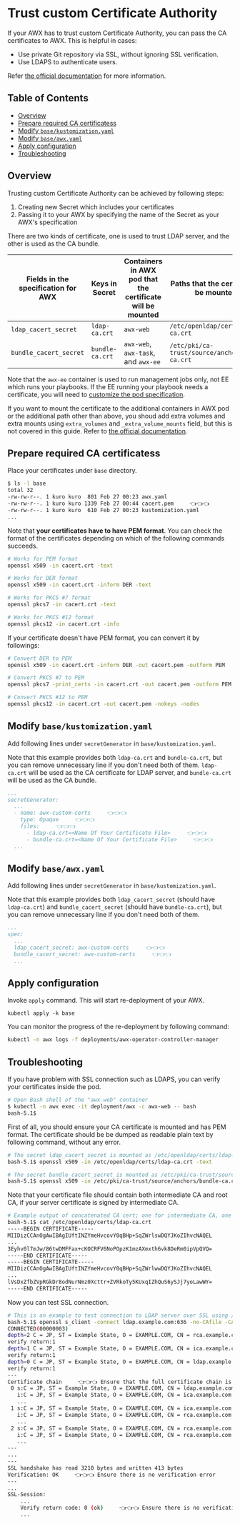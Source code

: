 <!-- omit in toc -->
# Trust custom Certificate Authority

If your AWX has to trust custom Certificate Authority, you can pass the CA certificates to AWX. This is helpful in cases:

- Use private Git repository via SSL, without ignoring SSL verification.
- Use LDAPS to authenticate users.

Refer [the official documentation](https://github.com/ansible/awx-operator#trusting-a-custom-certificate-authority) for more information.

<!-- omit in toc -->
## Table of Contents

- [Overview](#overview)
- [Prepare required CA certificatess](#prepare-required-ca-certificatess)
- [Modify `base/kustomization.yaml`](#modify-basekustomizationyaml)
- [Modify `base/awx.yaml`](#modify-baseawxyaml)
- [Apply configuration](#apply-configuration)
- [Troubleshooting](#troubleshooting)

## Overview

Trusting custom Certificate Authority can be achieved by following steps:

1. Creating new Secret which includes your certificates
2. Passing it to your AWX by specifying the name of the Secret as your AWX's specification

There are two kinds of certificate, one is used to trust LDAP server, and the other is used as the CA bundle.

| Fields in the specification for AWX | Keys in Secret | Containers in AWX pod that the certificate will be mounted | Paths that the certificate will be mounted as |
|-|-|-|-|
| `ldap_cacert_secret` | `ldap-ca.crt` | `awx-web` | `/etc/openldap/certs/ldap-ca.crt` |
| `bundle_cacert_secret` | `bundle-ca.crt` | `awx-web`, `awx-task`, and `awx-ee` | `/etc/pki/ca-trust/source/anchors/bundle-ca.crt` |

Note that the `awx-ee` container is used to run management jobs only, not EE which runs your playbooks. If the EE running your playbook needs a certificate, you will need to [customize the pod specification](../containergroup).

If you want to mount the certificate to the additional containers in AWX pod or the additional path other than above, you shoud add extra volumes and extra mounts using `extra_volumes` and `_extra_volume_mounts` field, but this is not covered in this guide. Refer to [the official documentation](https://github.com/ansible/awx-operator#custom-volume-and-volume-mount-options).

## Prepare required CA certificatess

Place your certificates under `base` directory.

```bash
$ ls -l base
total 32
-rw-rw-r--. 1 kuro kuro  801 Feb 27 00:23 awx.yaml
-rw-rw-r--. 1 kuro kuro 1339 Feb 27 00:44 cacert.pem     👈👈👈
-rw-rw-r--. 1 kuro kuro  610 Feb 27 00:23 kustomization.yaml
...
```

Note that **your certificates have to have PEM format**. You can check the format of the certificates depending on which of the following commands succeeds.

```bash
# Works for PEM format
openssl x509 -in cacert.crt -text

# Works for DER format
openssl x509 -in cacert.crt -inform DER -text

# Works for PKCS #7 format
openssl pkcs7 -in cacert.crt -text

# Works for PKCS #12 format
openssl pkcs12 -in cacert.crt -info
```

If your certificate doesn't have PEM format, you can convert it by followings:

```bash
# Convert DER to PEM
openssl x509 -in cacert.crt -inform DER -out cacert.pem -outform PEM

# Convert PKCS #7 to PEM
openssl pkcs7 -print_certs -in cacert.crt -out cacert.pem -outform PEM

# Convert PKCS #12 to PEM
openssl pkcs12 -in cacert.crt -out cacert.pem -nokeys -nodes
```

## Modify `base/kustomization.yaml`

Add following lines under `secretGenerator` in `base/kustomization.yaml`.

Note that this example provides both `ldap-ca.crt` and `bundle-ca.crt`, but you can remove unnecessary line if you don't need both of them. `ldap-ca.crt` will be used as the CA certificate for LDAP server, and `bundle-ca.crt` will be used as the CA bundle.

```yaml
...
secretGenerator:
  ...
  - name: awx-custom-certs     👈👈👈
    type: Opaque     👈👈👈
    files:     👈👈👈
      - ldap-ca.crt=<Name Of Your Certificate File>     👈👈👈
      - bundle-ca.crt=<Name Of Your Certificate File>     👈👈👈
  ...
```

## Modify `base/awx.yaml`

Add following lines under `secretGenerator` in `base/kustomization.yaml`.

Note that this example provides both `ldap_cacert_secret` (should have `ldap-ca.crt`) and `bundle_cacert_secret` (should have `bundle-ca.crt`), but you can remove unnecessary line if you don't need both of them.

```yaml
...
spec:
  ...
  ldap_cacert_secret: awx-custom-certs     👈👈👈
  bundle_cacert_secret: awx-custom-certs     👈👈👈
  ...
```

## Apply configuration

Invoke `apply` command. This will start re-deployment of your AWX.

```base
kubectl apply -k base
```

You can monitor the progress of the re-deployment by following command:

```bash
kubectl -n awx logs -f deployments/awx-operator-controller-manager
```

## Troubleshooting

If you have problem with SSL connection such as LDAPS, you can verify your certificates inside the pod.

```bash
# Open Bash shell of the "awx-web" container
$ kubectl -n awx exec -it deployment/awx -c awx-web -- bash
bash-5.1$
```

First of all, you should ensure your CA certificate is mounted and has PEM format. The certificate should be be dumped as readable plain text by following command, without any error.

```bash
# The secret ldap_cacert_secret is mounted as /etc/openldap/certs/ldap-ca.crt
bash-5.1$ openssl x509 -in /etc/openldap/certs/ldap-ca.crt -text

# The secret bundle_cacert_secret is mounted as /etc/pki/ca-trust/source/anchors/bundle-ca.crt
bash-5.1$ openssl x509 -in /etc/pki/ca-trust/source/anchors/bundle-ca.crt
```

Note that your certificate file should contain both intermediate CA and root CA, if your server certificate is signed by intermediate CA.

```bash
# Example output of concatenated CA cert; one for intermediate CA, one for root CA
bash-5.1$ cat /etc/openldap/certs/ldap-ca.crt
-----BEGIN CERTIFICATE-----
MIIDizCCAnOgAwIBAgIUftINZYmeHvcovY0qBHp+SqZWrlswDQYJKoZIhvcNAQEL
...
3Eyhv0l7mJw/86twDMFFax+cKOCRFV6NoPOpzK1mzAXmxth6vk8DeRm0ipVpQVQ=
-----END CERTIFICATE-----
-----BEGIN CERTIFICATE-----
MIIDizCCAnOgAwIBAgIUftINZYmeHvcovY0qBHp+SqZWrlwwDQYJKoZIhvcNAQEL
...
lVsDxZfbZVpRGkDr8odNurNmz0Xcttr+ZVRkoTy5KUxqIZhQuS6ySJj7yoLawWY=
-----END CERTIFICATE-----
```

Now you can test SSL connection.

```bash
# This is an example to test connection to LDAP server over SSL using /etc/openldap/certs/ldap-ca.crt
bash-5.1$ openssl s_client -connect ldap.example.com:636 -no-CAfile -CAfile /etc/openldap/certs/ldap-ca.crt
CONNECTED(00000003)
depth=2 C = JP, ST = Example State, O = EXAMPLE.COM, CN = rca.example.com
verify return:1
depth=1 C = JP, ST = Example State, O = EXAMPLE.COM, CN = ica.example.com
verify return:1
depth=0 C = JP, ST = Example State, O = EXAMPLE.COM, CN = ldap.example.com
verify return:1
---
Certificate chain     👈👈👈 Ensure that the full certificate chain is recognized
 0 s:C = JP, ST = Example State, O = EXAMPLE.COM, CN = ldap.example.com
   i:C = JP, ST = Example State, O = EXAMPLE.COM, CN = ica.example.com
   ...
 1 s:C = JP, ST = Example State, O = EXAMPLE.COM, CN = ica.example.com
   i:C = JP, ST = Example State, O = EXAMPLE.COM, CN = rca.example.com
   ...
 2 s:C = JP, ST = Example State, O = EXAMPLE.COM, CN = rca.example.com
   i:C = JP, ST = Example State, O = EXAMPLE.COM, CN = rca.example.com
   ...
---
...
---
SSL handshake has read 3210 bytes and written 413 bytes
Verification: OK     👈👈👈 Ensure there is no verification error
---
...
SSL-Session:
    ...
    Verify return code: 0 (ok)     👈👈👈 Ensure there is no verification error
    ...
```
